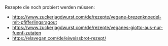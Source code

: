Rezepte die noch probiert werden müssen:

* https://www.zuckerjagdwurst.com/de/rezepte/vegane-brezenknoedel-mit-pfifferlingsragout
* https://www.zuckerjagdwurst.com/de/rezepte/veganes-giotto-aus-nur-fuenf-zutaten
* https://elavegan.com/de/eiweissbrot-rezept/
